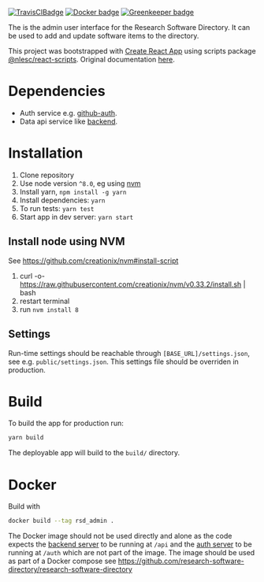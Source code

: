 [![TravisCIBadge](https://travis-ci.org/research-software-directory/admin.svg?branch=master)](https://travis-ci.org/research-software-directory/admin)
[![Docker badge](https://dockerbuildbadges.quelltext.eu/status.svg?organization=rsdnlesc&repository=admin)](https://hub.docker.com/r/rsdnlesc/admin/)
[![Greenkeeper badge](https://badges.greenkeeper.io/research-software-directory/admin.svg)](https://greenkeeper.io/)

The is the admin user interface for the Research Software Directory.
It can be used to add and update software items to the directory.

This project was bootstrapped with [Create React App](https://github.com/facebookincubator/create-react-app) using scripts package [@nlesc/react-scripts](https://github.com/NLeSC/create-react-app). Original documentation [here](https://github.com/NLeSC/create-react-app/blob/master/packages/react-scripts/template/README.md).

# Dependencies

* Auth service e.g. [github-auth](/auth-github).
* Data api service like [backend](/backend).

# Installation

1.  Clone repository
2.  Use node version `^8.0`, eg using [nvm](#install-node-using-nvm)
3.  Install yarn, `npm install -g yarn`
4.  Install dependencies: `yarn`
5.  To run tests: `yarn test`
6.  Start app in dev server: `yarn start`

## Install node using NVM

See https://github.com/creationix/nvm#install-script

1.  curl -o- https://raw.githubusercontent.com/creationix/nvm/v0.33.2/install.sh | bash
2.  restart terminal
3.  run `nvm install 8`

## Settings

Run-time settings should be reachable through `[BASE_URL]/settings.json`, see e.g. `public/settings.json`.
This settings file should be overriden in production.

# Build

To build the app for production run:

```bash
yarn build
```

The deployable app will build to the `build/` directory.

# Docker

Build with

```bash
docker build --tag rsd_admin .
```

The Docker image should not be used directly and alone as the code expects the [backend server](/backend) to be running at `/api` and the [auth server](/auth-github) to be running at `/auth` which are not part of the image.
The image should be used as part of a Docker compose see https://github.com/research-software-directory/research-software-directory

